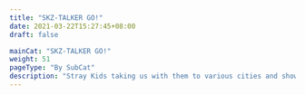 ```yaml
---
title: "SKZ-TALKER GO!"
date: 2021-03-22T15:27:45+08:00
draft: false

mainCat: "SKZ-TALKER GO!"
weight: 51
pageType: "By SubCat"
description: "Stray Kids taking us with them to various cities and showing us behind the scenes of their tours and concerts"
---
```

